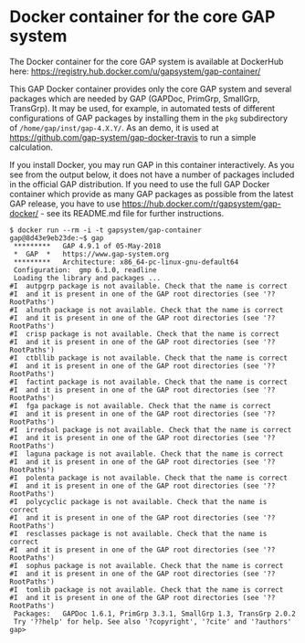 # Docker container for the core GAP system

The Docker container for the core GAP system is available at DockerHub here:
https://registry.hub.docker.com/u/gapsystem/gap-container/

This GAP Docker container provides only the core GAP system and several packages
which are needed by GAP (GAPDoc, PrimGrp, SmallGrp, TransGrp). It may be used,
for example, in automated tests of different configurations of GAP packages by
installing them in the `pkg` subdirectory of `/home/gap/inst/gap-4.X.Y/`. As 
an demo, it is used at https://github.com/gap-system/gap-docker-travis to run
a simple calculation.

If you install Docker, you may run GAP in this container interactively. As you
see from the output below, it does not have a number of packages included in
the official GAP distribution. If you need to use the full GAP Docker container
which provide as many GAP packages as possible from the latest GAP release, you
have to use https://hub.docker.com/r/gapsystem/gap-docker/ - see its README.md
file for further instructions.

```
$ docker run --rm -i -t gapsystem/gap-container
gap@8d43e9eb23de:~$ gap
 *********   GAP 4.9.1 of 05-May-2018
 *  GAP  *   https://www.gap-system.org
 *********   Architecture: x86_64-pc-linux-gnu-default64
 Configuration:  gmp 6.1.0, readline
 Loading the library and packages ...
#I  autpgrp package is not available. Check that the name is correct
#I  and it is present in one of the GAP root directories (see '??RootPaths')
#I  alnuth package is not available. Check that the name is correct
#I  and it is present in one of the GAP root directories (see '??RootPaths')
#I  crisp package is not available. Check that the name is correct
#I  and it is present in one of the GAP root directories (see '??RootPaths')
#I  ctbllib package is not available. Check that the name is correct
#I  and it is present in one of the GAP root directories (see '??RootPaths')
#I  factint package is not available. Check that the name is correct
#I  and it is present in one of the GAP root directories (see '??RootPaths')
#I  fga package is not available. Check that the name is correct
#I  and it is present in one of the GAP root directories (see '??RootPaths')
#I  irredsol package is not available. Check that the name is correct
#I  and it is present in one of the GAP root directories (see '??RootPaths')
#I  laguna package is not available. Check that the name is correct
#I  and it is present in one of the GAP root directories (see '??RootPaths')
#I  polenta package is not available. Check that the name is correct
#I  and it is present in one of the GAP root directories (see '??RootPaths')
#I  polycyclic package is not available. Check that the name is correct
#I  and it is present in one of the GAP root directories (see '??RootPaths')
#I  resclasses package is not available. Check that the name is correct
#I  and it is present in one of the GAP root directories (see '??RootPaths')
#I  sophus package is not available. Check that the name is correct
#I  and it is present in one of the GAP root directories (see '??RootPaths')
#I  tomlib package is not available. Check that the name is correct
#I  and it is present in one of the GAP root directories (see '??RootPaths')
 Packages:   GAPDoc 1.6.1, PrimGrp 3.3.1, SmallGrp 1.3, TransGrp 2.0.2
 Try '??help' for help. See also '?copyright', '?cite' and '?authors'
gap> 
```